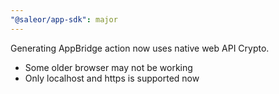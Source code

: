 ```yaml
---
"@saleor/app-sdk": major
---
```


Generating AppBridge action now uses native web API Crypto.

- Some older browser may not be working
- Only localhost and https is supported now
